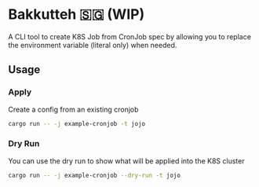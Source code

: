 # Bakkutteh 🇸🇬 (WIP)

A CLI tool to create K8S Job from CronJob spec by allowing you to replace the environment variable (literal only) when needed.

## Usage

### Apply

Create a config from an existing cronjob

```sh
cargo run -- -j example-cronjob -t jojo
```

### Dry Run

You can use the dry run to show what will be applied into the K8S cluster

```sh
cargo run -- -j example-cronjob --dry-run -t jojo
```
